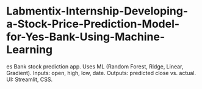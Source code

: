 # Labmentix-Internship-Developing-a-Stock-Price-Prediction-Model-for-Yes-Bank-Using-Machine-Learning
es Bank stock prediction app. Uses ML (Random Forest, Ridge, Linear, Gradient). Inputs: open, high, low, date. Outputs: predicted close vs. actual. UI: Streamlit, CSS.
